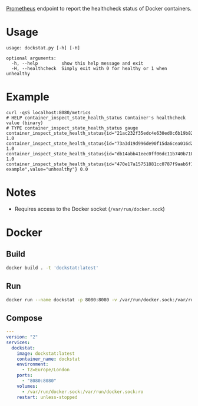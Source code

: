 [Prometheus](https://prometheus.io/) endpoint to report the healthcheck status of Docker containers.

# Usage
```
usage: dockstat.py [-h] [-H]

optional arguments:
  -h, --help         show this help message and exit
  -H, --healthcheck  Simply exit with 0 for healthy or 1 when unhealthy
```

# Example
```
curl -qsS localhost:8080/metrics
# HELP container_inspect_state_health_status Container's healthcheck value (binary)
# TYPE container_inspect_state_health_status gauge
container_inspect_state_health_status{id="21ac232f35edc4e630ed0c6b19b828a40df3dbc280c6bcf779b02a1488a741c3",name="alertify",value="healthy"} 1.0
container_inspect_state_health_status{id="73a3d19d996de90f15da6cea016d2b1733d0e63bca4d36b0a1bcb2d680d6f108",name="dockstat",value="healthy"} 1.0
container_inspect_state_health_status{id="db14abb41eec0ff06dc11b740b71839aec2b3855192b83a4ba31ee77bd21abfd",name="gotify",value="healthy"} 1.0
container_inspect_state_health_status{id="470e17a15751881cc0787f9aab6f1af000b7bbce7e590d82de987c583425b4ef",name="down-example",value="unhealthy"} 0.0
```

# Notes
* Requires access to the Docker socket (`/var/run/docker.sock`)

# Docker
## Build
```bash
docker build . -t 'dockstat:latest'
```

## Run
```bash
docker run --name dockstat -p 8080:8080 -v /var/run/docker.sock:/var/run/docker.sock:ro -e TZ=Europe/London dockstat:latest
```

## Compose
```yaml
---
version: "2"
services:
  dockstat:
    image: dockstat:latest
    container_name: dockstat
    environment:
      - TZ=Europe/London
    ports:
      - "8080:8080"
    volumes:
      - /var/run/docker.sock:/var/run/docker.sock:ro
    restart: unless-stopped
```

